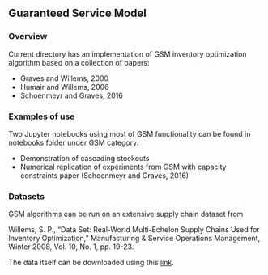 ## Guaranteed Service Model

### Overview

Current directory has an implementation of GSM inventory optimization algorithm
based on a collection of papers:
* Graves and Willems, 2000
* Humair and Willems, 2006
* Schoenmeyr and Graves, 2016

### Examples of use

Two Jupyter notebooks using most of GSM functionality can be found in notebooks folder under GSM category:
* Demonstration of cascading stockouts
* Numerical replication of experiments from GSM with capacity constraints paper (Schoenmeyr and Graves, 2016)

### Datasets

GSM algorithms can be run on an extensive supply chain dataset from 

Willems, S. P., “Data Set:  Real-World Multi-Echelon Supply Chains Used for Inventory Optimization,” Manufacturing & Service Operations Management, Winter 2008, Vol. 10, No. 1, pp. 19-23.

The data itself can be downloaded using this [link](https://pubsonline.informs.org/doi/suppl/10.1287/msom.1070.0176).
